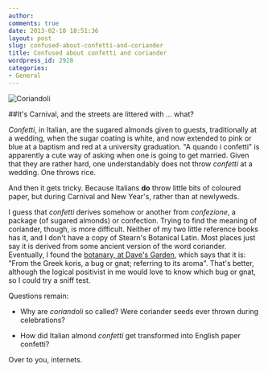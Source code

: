 ```yaml
---
author:
comments: true
date: 2013-02-10 18:51:36
layout: post
slug: confused-about-confetti-and-coriander
title: Confused about confetti and coriander
wordpress_id: 2928
categories:
- General
---
```


![Coriandoli](/uploads/2013/02/coriandoli.png)

##It's Carnival, and the streets are littered with ... what?

_Confetti_, in Italian, are the sugared almonds given to guests, traditionally at a wedding, when the sugar coating is white, and now extended to pink or blue at a baptism and red at a university graduation. "A quando i confetti" is apparently a cute way of asking when one is going to get married. Given that they are rather hard, one understandably does not throw _confetti_ at a wedding. One throws rice. 

And then it gets tricky. Because Italians **do** throw little bits of coloured paper, but during Carnival and New Year's, rather than at newlyweds.

I guess that _confetti_ derives somehow or another from _confezione_, a package (of sugared almonds) or confection. Trying to find the meaning of coriander, though, is more difficult. Neither of my two little reference books has it, and I don't have a copy of Stearn's Botanical Latin. Most places just say it is derived from some ancient version of the word coriander. Eventually, I found the [botanary, at Dave's Garden](http://davesgarden.com/guides/botanary/), which says that it is: "From the Greek koris, a bug or gnat; referring to its aroma". That's better, although the logical positivist in me would love to know which bug or gnat, so I could try a sniff test.

Questions remain:   

	
  * Why are _coriandoli_ so called? Were coriander seeds ever thrown during celebrations?

	
  * How did Italian almond _confetti_ get transformed into English paper confetti?



Over to you, internets.
